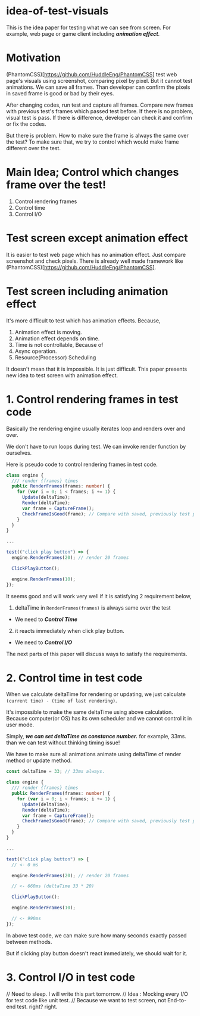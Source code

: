 # idea-of-test-visuals

This is the idea paper for testing what we can see from screen. For example, web page or game client including ***animation effect***.

# Motivation

(PhantomCSS)[https://github.com/HuddleEng/PhantomCSS] test web page's visuals using screenshot, comparing pixel by pixel. But it cannot test animations.
We can save all frames. Than developer can confirm the pixels in saved frame is good or bad by their eyes.

After changing codes, run test and capture all frames.
Compare new frames with previous test's frames which passed test before.
If there is no problem, visual test is pass. If there is difference, developer can check it and confirm or fix the codes.

But there is problem. How to make sure the frame is always the same over the test? To make sure that, we try to control which would make frame different over the test.

# Main Idea; Control which changes frame over the test!

1. Control rendering frames
2. Control time
3. Control I/O

# Test screen except animation effect

It is easier to test web page which has no animation effect. Just compare screenshot and check pixels. There is already well made framework like (PhantomCSS)[https://github.com/HuddleEng/PhantomCSS].

# Test screen including animation effect

It's more difficult to test which has animation effects. Because,
1. Animation effect is moving.
2. Animation effect depends on time.
3. Time is not controllable, Because of
  1. Async operation.
  2. Resource(Processor) Scheduling


It doesn't mean that it is impossible. It is just difficult. This paper presents new idea to test screen with animation effect.

# 1. Control rendering frames in test code

Basically the rendering engine usually iterates loop and renders over and over.

We don't have to run loops during test. We can invoke render function by ourselves.

Here is pseudo code to control rendering frames in test code.

``` typescript
class engine {
  /// render {frames} times
  public RenderFrames(frames: number) {
    for (var i = 0; i < frames; i += 1) {
      Update(deltaTime);
      Render(deltaTime);
      var frame = CaptureFrame();
      CheckFrameIsGood(frame); // Compare with saved, previously test passed frame.
    }
  }
}

...

test(("click play button") => {
  engine.RenderFrames(20); // render 20 frames

  ClickPlayButton();

  engine.RenderFrames(10);
});
```

It seems good and will work very well if it is satisfying 2 requirement below,
1. deltaTime in `RenderFrames(frames)` is always same over the test
  - We need to ***Control Time***
2. it reacts immediately when click play button.
  - We need to ***Control I/O***

The next parts of this paper will discuss ways to satisfy the requirements.

# 2. Control time in test code

When we calculate deltaTime for rendering or updating, we just calculate `(current time) - (time of last rendering)`.

It's impossible to make the same deltaTime using above calculation. Because computer(or OS) has its own scheduler and we cannot control it in user mode.

Simply, ***we can set deltaTime as constance number.*** for example, 33ms. than we can test without thinking timing issue!

We have to make sure all animations animate using deltaTime of render method or update method.


``` typescript
const deltaTime = 33; // 33ms always.

class engine {
  /// render {frames} times
  public RenderFrames(frames: number) {
    for (var i = 0; i < frames; i += 1) {
      Update(deltaTime);
      Render(deltaTime);
      var frame = CaptureFrame();
      CheckFrameIsGood(frame); // Compare with saved, previously test passed frame.
    }
  }
}

...

test(("click play button") => {
  // <- 0 ms

  engine.RenderFrames(20); // render 20 frames

  // <- 660ms (deltaTime 33 * 20)

  ClickPlayButton();

  engine.RenderFrames(10);

  // <- 990ms
});
```

In above test code, we can make sure how many seconds exactly passed between methods.

But if clicking play button doesn't react immediately, we should wait for it.

# 3. Control I/O in test code

// Need to sleep. I will write this part tomorrow.
// Idea : Mocking every I/O for test code like unit test.
// Because we want to test screen, not End-to-end test. right? right.